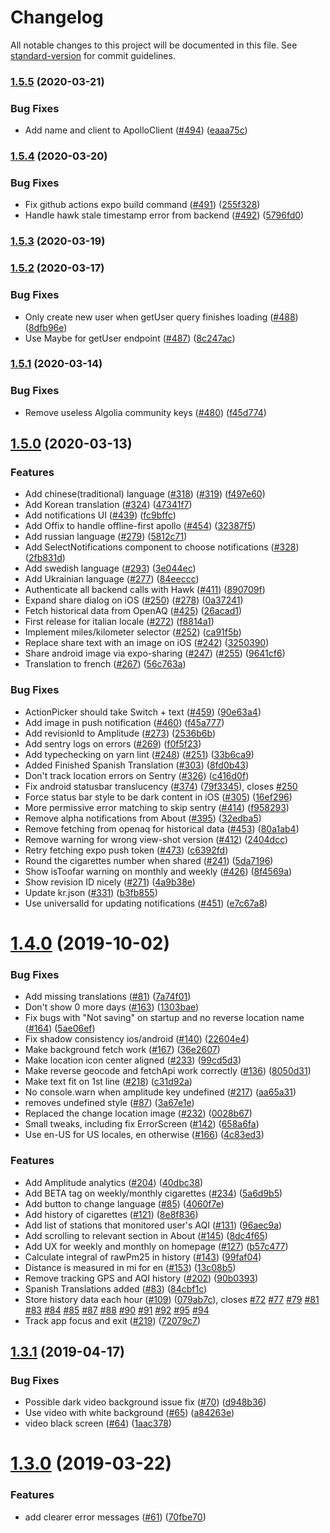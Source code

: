 # Changelog

All notable changes to this project will be documented in this file. See [standard-version](https://github.com/conventional-changelog/standard-version) for commit guidelines.

### [1.5.5](https://github.com/amaurymartiny/shoot-i-smoke/compare/v1.5.4...v1.5.5) (2020-03-21)


### Bug Fixes

* Add name and client to ApolloClient ([#494](https://github.com/amaurymartiny/shoot-i-smoke/issues/494)) ([eaaa75c](https://github.com/amaurymartiny/shoot-i-smoke/commit/eaaa75c1dbed0141bfc26efd6202bcae9c994747))

### [1.5.4](https://github.com/amaurymartiny/shoot-i-smoke/compare/v1.5.3...v1.5.4) (2020-03-20)


### Bug Fixes

* Fix github actions expo build command ([#491](https://github.com/amaurymartiny/shoot-i-smoke/issues/491)) ([255f328](https://github.com/amaurymartiny/shoot-i-smoke/commit/255f32888624bd42af3460937f7f7e27cf61b43b))
* Handle hawk stale timestamp error from backend ([#492](https://github.com/amaurymartiny/shoot-i-smoke/issues/492)) ([5796fd0](https://github.com/amaurymartiny/shoot-i-smoke/commit/5796fd05182e68082b413a05abdb85e9d6e9a6c2))

### [1.5.3](https://github.com/amaurymartiny/shoot-i-smoke/compare/v1.5.2...v1.5.3) (2020-03-19)

### [1.5.2](https://github.com/amaurymartiny/shoot-i-smoke/compare/v1.5.1...v1.5.2) (2020-03-17)


### Bug Fixes

* Only create new user when getUser query finishes loading ([#488](https://github.com/amaurymartiny/shoot-i-smoke/issues/488)) ([8dfb96e](https://github.com/amaurymartiny/shoot-i-smoke/commit/8dfb96ed54e34f7c7bca6f4a5e186556052d33a0))
* Use Maybe<User> for getUser endpoint ([#487](https://github.com/amaurymartiny/shoot-i-smoke/issues/487)) ([8c247ac](https://github.com/amaurymartiny/shoot-i-smoke/commit/8c247ac01d4caf36c0488de3df5c6648c06eb0f5))

### [1.5.1](https://github.com/amaurymartiny/shoot-i-smoke/compare/v1.5.0...v1.5.1) (2020-03-14)


### Bug Fixes

* Remove useless Algolia community keys ([#480](https://github.com/amaurymartiny/shoot-i-smoke/issues/480)) ([f45d774](https://github.com/amaurymartiny/shoot-i-smoke/commit/f45d7743c3578ae3d4f60a8fb8ef8ced8c5373c1))

## [1.5.0](https://github.com/amaurymartiny/shoot-i-smoke/compare/v1.4.0...v1.5.0) (2020-03-13)


### Features

* Add chinese(traditional) language ([#318](https://github.com/amaurymartiny/shoot-i-smoke/issues/318)) ([#319](https://github.com/amaurymartiny/shoot-i-smoke/issues/319)) ([f497e60](https://github.com/amaurymartiny/shoot-i-smoke/commit/f497e60ec64416205e36964ed0a87b9dd89f0bf5))
* Add Korean translation ([#324](https://github.com/amaurymartiny/shoot-i-smoke/issues/324)) ([47341f7](https://github.com/amaurymartiny/shoot-i-smoke/commit/47341f7d1dbd2e38cd898c8a75b6c414bb154066))
* Add notifications UI ([#439](https://github.com/amaurymartiny/shoot-i-smoke/issues/439)) ([fc9bffc](https://github.com/amaurymartiny/shoot-i-smoke/commit/fc9bffc46de2aa3fcf7871dd3f28819d24745805))
* Add Offix to handle offline-first apollo ([#454](https://github.com/amaurymartiny/shoot-i-smoke/issues/454)) ([32387f5](https://github.com/amaurymartiny/shoot-i-smoke/commit/32387f5c41f110ca5212ed92832350daace87210))
* Add russian language ([#279](https://github.com/amaurymartiny/shoot-i-smoke/issues/279)) ([5812c71](https://github.com/amaurymartiny/shoot-i-smoke/commit/5812c7149949fd7916182951abdbaa59d780d567))
* Add SelectNotifications component to choose notifications ([#328](https://github.com/amaurymartiny/shoot-i-smoke/issues/328)) ([2fb831d](https://github.com/amaurymartiny/shoot-i-smoke/commit/2fb831dc0aefd91b0921246148c0ee7fb8173d2b))
* Add swedish language ([#293](https://github.com/amaurymartiny/shoot-i-smoke/issues/293)) ([3e044ec](https://github.com/amaurymartiny/shoot-i-smoke/commit/3e044ece0c129859b7e462064651fb7209c1a529))
* Add Ukrainian language ([#277](https://github.com/amaurymartiny/shoot-i-smoke/issues/277)) ([84eeccc](https://github.com/amaurymartiny/shoot-i-smoke/commit/84eeccc53049f71e761acb73003b9315a2dc9a6a))
* Authenticate all backend calls with Hawk ([#411](https://github.com/amaurymartiny/shoot-i-smoke/issues/411)) ([890709f](https://github.com/amaurymartiny/shoot-i-smoke/commit/890709f7e1d4e33f960fa128537689f55556eb51))
* Expand share dialog on iOS ([#250](https://github.com/amaurymartiny/shoot-i-smoke/issues/250)) ([#278](https://github.com/amaurymartiny/shoot-i-smoke/issues/278)) ([0a37241](https://github.com/amaurymartiny/shoot-i-smoke/commit/0a3724121aa4e4b5b7120e3e003fc45baff829cd))
* Fetch historical data from OpenAQ ([#425](https://github.com/amaurymartiny/shoot-i-smoke/issues/425)) ([26acad1](https://github.com/amaurymartiny/shoot-i-smoke/commit/26acad1e775eb7c603d54eaf1e59daa5fdfa1d93))
* First release for italian locale ([#272](https://github.com/amaurymartiny/shoot-i-smoke/issues/272)) ([f8814a1](https://github.com/amaurymartiny/shoot-i-smoke/commit/f8814a11179d9ae1f8a603523b08fbdd338cd20c))
* Implement miles/kilometer selector ([#252](https://github.com/amaurymartiny/shoot-i-smoke/issues/252)) ([ca91f5b](https://github.com/amaurymartiny/shoot-i-smoke/commit/ca91f5bd04601324d1bfc132e14ee49b39eeb352))
* Replace share text with an image on iOS ([#242](https://github.com/amaurymartiny/shoot-i-smoke/issues/242)) ([3250390](https://github.com/amaurymartiny/shoot-i-smoke/commit/32503905773de6bf6ac8a664be935a6b7e97f20c))
* Share android image via expo-sharing ([#247](https://github.com/amaurymartiny/shoot-i-smoke/issues/247)) ([#255](https://github.com/amaurymartiny/shoot-i-smoke/issues/255)) ([9641cf6](https://github.com/amaurymartiny/shoot-i-smoke/commit/9641cf6437f9043fd95295a67f8ebcb77687fdc0))
* Translation to french ([#267](https://github.com/amaurymartiny/shoot-i-smoke/issues/267)) ([56c763a](https://github.com/amaurymartiny/shoot-i-smoke/commit/56c763a700c675ca8374778a9dfe937cb60807ff))


### Bug Fixes

* ActionPicker should take Switch + text ([#459](https://github.com/amaurymartiny/shoot-i-smoke/issues/459)) ([90e63a4](https://github.com/amaurymartiny/shoot-i-smoke/commit/90e63a478ebafc7774c76a5116bc71c078845c1f))
* Add image in push notification ([#460](https://github.com/amaurymartiny/shoot-i-smoke/issues/460)) ([f45a777](https://github.com/amaurymartiny/shoot-i-smoke/commit/f45a777f77d618149f757e281ff1021dd49831a1))
* Add revisionId to Amplitude ([#273](https://github.com/amaurymartiny/shoot-i-smoke/issues/273)) ([2536b6b](https://github.com/amaurymartiny/shoot-i-smoke/commit/2536b6b67909462b41304a28d99e292173039651))
* Add sentry logs on errors ([#269](https://github.com/amaurymartiny/shoot-i-smoke/issues/269)) ([f0f5f23](https://github.com/amaurymartiny/shoot-i-smoke/commit/f0f5f2370505d5096bc174662a17b4802a800ffc))
* Add typechecking on yarn lint ([#248](https://github.com/amaurymartiny/shoot-i-smoke/issues/248)) ([#251](https://github.com/amaurymartiny/shoot-i-smoke/issues/251)) ([33b6ca9](https://github.com/amaurymartiny/shoot-i-smoke/commit/33b6ca9d107d8e71437cb650eb1b5d6df544ee79))
* Added Finished Spanish Translation ([#303](https://github.com/amaurymartiny/shoot-i-smoke/issues/303)) ([8fd0b43](https://github.com/amaurymartiny/shoot-i-smoke/commit/8fd0b4318f8e94f2fbe8bc54e9d109b7c70eb2d5))
* Don't track location errors on Sentry ([#326](https://github.com/amaurymartiny/shoot-i-smoke/issues/326)) ([c416d0f](https://github.com/amaurymartiny/shoot-i-smoke/commit/c416d0f3e331a601cf88b13c078c7246c1b6b773))
* Fix android statusbar translucency ([#374](https://github.com/amaurymartiny/shoot-i-smoke/issues/374)) ([79f3345](https://github.com/amaurymartiny/shoot-i-smoke/commit/79f3345c88f05ce9969bd74d7186ed66437ba7e7)), closes [#250](https://github.com/amaurymartiny/shoot-i-smoke/issues/250)
* Force status bar style to be dark content in iOS ([#305](https://github.com/amaurymartiny/shoot-i-smoke/issues/305)) ([16ef296](https://github.com/amaurymartiny/shoot-i-smoke/commit/16ef296719f91376d7f9d1d5770e6f78e88dbbe1))
* More permissive error matching to skip sentry ([#414](https://github.com/amaurymartiny/shoot-i-smoke/issues/414)) ([f958293](https://github.com/amaurymartiny/shoot-i-smoke/commit/f9582939d676d60796e2f165e09e07175714746f))
* Remove alpha notifications from About ([#395](https://github.com/amaurymartiny/shoot-i-smoke/issues/395)) ([32edba5](https://github.com/amaurymartiny/shoot-i-smoke/commit/32edba53793da07ee3cf9bfffcb8519cf991c31d))
* Remove fetching from openaq for historical data ([#453](https://github.com/amaurymartiny/shoot-i-smoke/issues/453)) ([80a1ab4](https://github.com/amaurymartiny/shoot-i-smoke/commit/80a1ab4037d1ca1f897f94e7a2bf31d18dc1223f))
* Remove warning for wrong view-shot version ([#412](https://github.com/amaurymartiny/shoot-i-smoke/issues/412)) ([2404dcc](https://github.com/amaurymartiny/shoot-i-smoke/commit/2404dcce7d03d38c0298fed42b30219f762bae31))
* Retry fetching expo push token ([#473](https://github.com/amaurymartiny/shoot-i-smoke/issues/473)) ([c6392fd](https://github.com/amaurymartiny/shoot-i-smoke/commit/c6392fdc96e451ad076bbac971ebdedeac849156))
* Round the cigarettes number when shared ([#241](https://github.com/amaurymartiny/shoot-i-smoke/issues/241)) ([5da7196](https://github.com/amaurymartiny/shoot-i-smoke/commit/5da71960289c5faa0ddf13d2df76b511d337e3ab))
* Show isToofar warning on monthly and weekly ([#426](https://github.com/amaurymartiny/shoot-i-smoke/issues/426)) ([8f4569a](https://github.com/amaurymartiny/shoot-i-smoke/commit/8f4569a99503323ede87c4d44f94e98c051e4dd1))
* Show revision ID nicely ([#271](https://github.com/amaurymartiny/shoot-i-smoke/issues/271)) ([4a9b38e](https://github.com/amaurymartiny/shoot-i-smoke/commit/4a9b38eb5f1a5a8151fb9c0a30a092cf43472672))
* Update kr.json ([#331](https://github.com/amaurymartiny/shoot-i-smoke/issues/331)) ([b3fb855](https://github.com/amaurymartiny/shoot-i-smoke/commit/b3fb855460d2b9068b0cfbe45ed1cc0c12b28cd3))
* Use universalId for updating notifications ([#451](https://github.com/amaurymartiny/shoot-i-smoke/issues/451)) ([e7c67a8](https://github.com/amaurymartiny/shoot-i-smoke/commit/e7c67a86c1855ace2e6bbfbe856a40d98ffebdb0))

# [1.4.0](https://github.com/amaurymartiny/shoot-i-smoke/compare/v1.3.1...v1.4.0) (2019-10-02)


### Bug Fixes

* Add missing translations ([#81](https://github.com/amaurymartiny/shoot-i-smoke/issues/81)) ([7a74f01](https://github.com/amaurymartiny/shoot-i-smoke/commit/7a74f01))
* Don't show 0 more days ([#163](https://github.com/amaurymartiny/shoot-i-smoke/issues/163)) ([1303bae](https://github.com/amaurymartiny/shoot-i-smoke/commit/1303bae))
* Fix bugs with "Not saving" on startup and no reverse location name ([#164](https://github.com/amaurymartiny/shoot-i-smoke/issues/164)) ([5ae06ef](https://github.com/amaurymartiny/shoot-i-smoke/commit/5ae06ef))
* Fix shadow consistency ios/android ([#140](https://github.com/amaurymartiny/shoot-i-smoke/issues/140)) ([22604e4](https://github.com/amaurymartiny/shoot-i-smoke/commit/22604e4))
* Make background fetch work ([#167](https://github.com/amaurymartiny/shoot-i-smoke/issues/167)) ([36e2607](https://github.com/amaurymartiny/shoot-i-smoke/commit/36e2607))
* Make location icon center aligned ([#233](https://github.com/amaurymartiny/shoot-i-smoke/issues/233)) ([99cd5d3](https://github.com/amaurymartiny/shoot-i-smoke/commit/99cd5d3))
* Make reverse geocode and fetchApi work correctly ([#136](https://github.com/amaurymartiny/shoot-i-smoke/issues/136)) ([8050d31](https://github.com/amaurymartiny/shoot-i-smoke/commit/8050d31))
* Make text fit on 1st line ([#218](https://github.com/amaurymartiny/shoot-i-smoke/issues/218)) ([c31d92a](https://github.com/amaurymartiny/shoot-i-smoke/commit/c31d92a))
* No console.warn when amplitude key undefined ([#217](https://github.com/amaurymartiny/shoot-i-smoke/issues/217)) ([aa65a31](https://github.com/amaurymartiny/shoot-i-smoke/commit/aa65a31))
* removes undefined style ([#87](https://github.com/amaurymartiny/shoot-i-smoke/issues/87)) ([3a67e1e](https://github.com/amaurymartiny/shoot-i-smoke/commit/3a67e1e))
* Replaced the change location image ([#232](https://github.com/amaurymartiny/shoot-i-smoke/issues/232)) ([0028b67](https://github.com/amaurymartiny/shoot-i-smoke/commit/0028b67))
* Small tweaks, including fix ErrorScreen ([#142](https://github.com/amaurymartiny/shoot-i-smoke/issues/142)) ([658a6fa](https://github.com/amaurymartiny/shoot-i-smoke/commit/658a6fa))
* Use en-US for US locales, en otherwise ([#166](https://github.com/amaurymartiny/shoot-i-smoke/issues/166)) ([4c83ed3](https://github.com/amaurymartiny/shoot-i-smoke/commit/4c83ed3))


### Features

* Add Amplitude analytics ([#204](https://github.com/amaurymartiny/shoot-i-smoke/issues/204)) ([40dbc38](https://github.com/amaurymartiny/shoot-i-smoke/commit/40dbc38))
* Add BETA tag on weekly/monthly cigarettes ([#234](https://github.com/amaurymartiny/shoot-i-smoke/issues/234)) ([5a6d9b5](https://github.com/amaurymartiny/shoot-i-smoke/commit/5a6d9b5))
* Add button to change language ([#85](https://github.com/amaurymartiny/shoot-i-smoke/issues/85)) ([4060f7e](https://github.com/amaurymartiny/shoot-i-smoke/commit/4060f7e))
* Add history of cigarettes ([#121](https://github.com/amaurymartiny/shoot-i-smoke/issues/121)) ([8e8f836](https://github.com/amaurymartiny/shoot-i-smoke/commit/8e8f836))
* Add list of stations that monitored user's AQI ([#131](https://github.com/amaurymartiny/shoot-i-smoke/issues/131)) ([96aec9a](https://github.com/amaurymartiny/shoot-i-smoke/commit/96aec9a))
* Add scrolling to relevant section in About ([#145](https://github.com/amaurymartiny/shoot-i-smoke/issues/145)) ([8dc4f65](https://github.com/amaurymartiny/shoot-i-smoke/commit/8dc4f65))
* Add UX for weekly and monthly on homepage ([#127](https://github.com/amaurymartiny/shoot-i-smoke/issues/127)) ([b57c477](https://github.com/amaurymartiny/shoot-i-smoke/commit/b57c477))
* Calculate integral of rawPm25 in history ([#143](https://github.com/amaurymartiny/shoot-i-smoke/issues/143)) ([99faf04](https://github.com/amaurymartiny/shoot-i-smoke/commit/99faf04))
* Distance is measured in mi for en ([#153](https://github.com/amaurymartiny/shoot-i-smoke/issues/153)) ([13c08b5](https://github.com/amaurymartiny/shoot-i-smoke/commit/13c08b5))
* Remove tracking GPS and AQI history ([#202](https://github.com/amaurymartiny/shoot-i-smoke/issues/202)) ([90b0393](https://github.com/amaurymartiny/shoot-i-smoke/commit/90b0393))
* Spanish Translations added ([#83](https://github.com/amaurymartiny/shoot-i-smoke/issues/83)) ([84cbf1c](https://github.com/amaurymartiny/shoot-i-smoke/commit/84cbf1c))
* Store history data each hour ([#109](https://github.com/amaurymartiny/shoot-i-smoke/issues/109)) ([079ab7c](https://github.com/amaurymartiny/shoot-i-smoke/commit/079ab7c)), closes [#72](https://github.com/amaurymartiny/shoot-i-smoke/issues/72) [#77](https://github.com/amaurymartiny/shoot-i-smoke/issues/77) [#79](https://github.com/amaurymartiny/shoot-i-smoke/issues/79) [#81](https://github.com/amaurymartiny/shoot-i-smoke/issues/81) [#83](https://github.com/amaurymartiny/shoot-i-smoke/issues/83) [#84](https://github.com/amaurymartiny/shoot-i-smoke/issues/84) [#85](https://github.com/amaurymartiny/shoot-i-smoke/issues/85) [#87](https://github.com/amaurymartiny/shoot-i-smoke/issues/87) [#88](https://github.com/amaurymartiny/shoot-i-smoke/issues/88) [#90](https://github.com/amaurymartiny/shoot-i-smoke/issues/90) [#91](https://github.com/amaurymartiny/shoot-i-smoke/issues/91) [#92](https://github.com/amaurymartiny/shoot-i-smoke/issues/92) [#95](https://github.com/amaurymartiny/shoot-i-smoke/issues/95) [#94](https://github.com/amaurymartiny/shoot-i-smoke/issues/94)
* Track app focus and exit ([#219](https://github.com/amaurymartiny/shoot-i-smoke/issues/219)) ([72079c7](https://github.com/amaurymartiny/shoot-i-smoke/commit/72079c7))



## [1.3.1](https://github.com/amaurymartiny/shoot-i-smoke/compare/v1.3.0...v1.3.1) (2019-04-17)


### Bug Fixes

* Possible dark video background issue fix ([#70](https://github.com/amaurymartiny/shoot-i-smoke/issues/70)) ([d948b36](https://github.com/amaurymartiny/shoot-i-smoke/commit/d948b36))
* Use video with white background ([#65](https://github.com/amaurymartiny/shoot-i-smoke/issues/65)) ([a84263e](https://github.com/amaurymartiny/shoot-i-smoke/commit/a84263e))
* video black screen ([#64](https://github.com/amaurymartiny/shoot-i-smoke/issues/64)) ([1aac378](https://github.com/amaurymartiny/shoot-i-smoke/commit/1aac378))



# [1.3.0](https://github.com/amaurymartiny/shoot-i-smoke/compare/v1.2.1...v1.3.0) (2019-03-22)


### Features

* add clearer error messages ([#61](https://github.com/amaurymartiny/shoot-i-smoke/issues/61)) ([70fbe70](https://github.com/amaurymartiny/shoot-i-smoke/commit/70fbe70))
